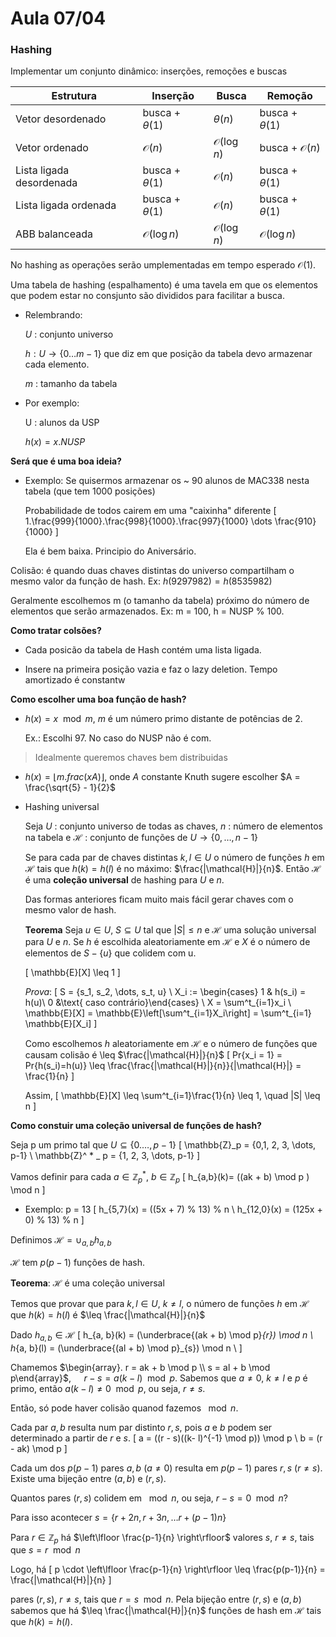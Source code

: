 # Aula 07/04

### Hashing

Implementar um conjunto dinâmico: inserções, remoções e buscas

 Estrutura | Inserção | Busca | Remoção
 -|-|-|-|
 Vetor desordenado | busca + $\theta(1)$ | $\theta(n)$ | busca + $\theta(1)$
  Vetor ordenado | $\mathcal{O}(n)$ | $\mathcal{O}(\log n)$ | busca + $\mathcal{O}(n)$
 Lista ligada desordenada| busca + $\theta(1)$ | $\mathcal{O}(n)$ | busca + $\theta(1)$
 Lista ligada ordenada |busca + $\theta(1)$ | $\mathcal{O}(n)$ | busca + $\theta(1)$
 ABB balanceada | $\mathcal{O}(\log n)$ | $\mathcal{O}(\log n)$ | $\mathcal{O}(\log n)$

 No hashing as operações serão umplementadas em tempo esperado $\mathcal{O}(1)$.

 Uma tabela de hashing (espalhamento) é uma tavela em que os elementos que podem estar no consjunto são divididos para facilitar a busca.

* Relembrando:

    $U$ : conjunto universo

    $h: U \rightarrow \{0\dots m-1\}$ que diz em que posição da tabela devo armazenar cada elemento.

    $m$ : tamanho da tabela

* Por exemplo:

    U : alunos da USP

    $h(x) = x.NUSP % 1000$

**Será que é uma boa ideia?**

* Exemplo:
    Se  quisermos armazenar os ~ 90 alunos de MAC338 nesta tabela (que tem 1000 posições)

    Probabilidade de todos cairem em uma "caixinha" diferente
    \[
        1.\frac{999}{1000}.\frac{998}{1000}.\frac{997}{1000} \dots \frac{910}{1000}
    \]

    Ela é bem baixa. Principio do Aniversário.

Colisão: é quando duas chaves distintas do universo compartilham o mesmo valor da função de hash. Ex: $h(9297982) = h(8535982)$

Geralmente escolhemos m (o tamanho da tabela) próximo do número de elementos que serão armazenados.
Ex: m = 100, h = NUSP % 100.

**Como tratar colsões?**

* Cada posicão da tabela de Hash contém uma lista ligada.

* Insere na primeira posição vazia e faz o lazy deletion. Tempo amortizado é constantw

**Como escolher uma boa função de hash?**

* $h(x) = x \mod{m}$, $m$ é um número primo distante de potências de 2.

    Ex.: Escolhi 97. No caso do NUSP não é com.

> Idealmente queremos chaves bem distribuidas

* $h(x) = \left\lfloor m. frac(xA)\right\rfloor$, onde $A$ constante Knuth sugere escolher $A = \frac{\sqrt{5} - 1}{2}$

* Hashing universal

    Seja  $U$ : conjunto universo de todas as chaves, $n$ : número de elementos na tabela e $\mathcal{H}$ : conjunto de funções de $U \rightarrow \{0, \dots, n-1\}$

    Se para cada par de chaves distintas $k, l \in U$ o número de funções $h$ em $\mathcal{H}$ tais que $h(k) = h(l)$ é no máximo: $\frac{|\mathcal{H}|}{n}$. Então $\mathcal{H}$ é uma **coleção universal** de hashing para $U$ e $n$.

    Das formas anteriores ficam muito mais fácil gerar chaves com o mesmo valor de hash.

    **Teorema** Seja $u\in U$, $S \subseteq U$ tal que $|S| \leq n$ e $\mathcal{H}$ uma solução universal para $U$ e $n$. Se $h$ é escolhida aleatoriamente em $\mathcal{H}$ e $X$ é o número de elementos de $S - \{u\}$ que colidem com u.

    \[
        \mathbb{E}[X] \leq 1
    \]  

    _Prova_:
    \[
        S = \{s_1, s_2, \dots, s_t, u\} \\
        X_i := \begin{cases} 1 & h(s_i) = h(u)\\ 0 &\text{ caso contrário}\end{cases} \\
        X = \sum^t_{i=1}x_i \\
        \mathbb{E}[X] = \mathbb{E}\left[\sum^t_{i=1}X_i\right] = \sum^t_{i=1} \mathbb{E}[X_i]
    \]  

    Como escolhemos $h$ aleatoriamente em $\mathcal{H}$ e o número de funções que causam colisão é \leq $\frac{|\mathcal{H}|}{n}$
    \[
        Pr\{x_i = 1\} = Pr\{h(s_i)=h(u)\} \leq \frac{\frac{|\mathcal{H}|}{n}}{|\mathcal{H}|} = \frac{1}{n}
    \]

    Assim,
    \[
        \mathbb{E}[X] \leq \sum^t_{i=1}\frac{1}{n} \leq 1, \quad |S| \leq n
    \]

**Como constuir uma coleção universal de funções de hash?**

Seja p um primo tal que $U \subseteq \{0. \dots, p-1\}$
\[
    \mathbb{Z}_p = \{0,1, 2, 3, \dots, p-1\} \\
    \mathbb{Z}^ * _ p = \{1, 2, 3, \dots, p-1\}
\]

Vamos definir para cada $a \in \mathbb{Z}^ * _ p$, $b \in \mathbb{Z}_ p$
\[
    h_{a,b}(k)= ((ak + b) \mod p ) \mod n
\]

* Exemplo: p = 13
\[
    h_{5,7}(x) = ((5x + 7) % 13) % n \\
    h_{12,0}(x) = (125x + 0) % 13) % n
\]

Definimos $\mathcal{H} = \cup_{a,b} h_{a, b}$

$\mathcal{H}$ tem $p(p-1)$ funções de hash.

**Teorema**: $\mathcal{H}$ é uma coleção universal

Temos que provar que para $k, l \in U, \ k \neq l$, o número de funções $h$ em $\mathcal{H}$ que $h(k) = h(l)$ é $\leq \frac{|\mathcal{H}|}{n}$

Dado $h_{a, b} \in \mathcal{H}$
\[
    h_{a, b}(k) = (\underbrace{(ak + b) \mod p}_{r}) \mod n \\
    h_{a, b}(l) = (\underbrace{(al + b) \mod p}_{s}) \mod n \\
\]

Chamemos $\begin{array}. r = ak + b \mod p \\
s = al + b \mod p\end{array}$, $\quad r-s = a(k-l) \mod p$. Sabemos  que $a\neq 0$, $k \neq l$ e $p$ é primo, então $a(k-l) \neq 0 \mod p$, ou seja, $r\neq s$.

Então, só pode haver colisão quanod fazemos $\mod n$.

Cada par $a, b$ resulta num par distinto $r, s$, pois $a$ e $b$ podem ser determinado a partir de $r$ e $s$.
\[
    a = ((r - s)((k- l)^{-1} \mod p)) \mod p \\
    b = (r - ak) \mod p
\]

Cada um dos $p(p-1)$ pares $a, b \ (a\neq 0)$ resulta em $p(p-1)$ pares $r, s \ (r\neq s)$. Existe uma bijeção entre $(a, b)$ e $(r, s)$.

Quantos pares $(r, s)$ colidem em $\mod n$, ou seja, $r-s = 0 \mod n$?

Para isso acontecer $s = \{r + 2n, r+3n, \dots r + (p-1)n\}$

Para $r\in \mathbb{Z}_p$ há $\left\lfloor \frac{p-1}{n} \right\rfloor$ valores $s$, $r \neq s$, tais que $s = r \mod n$

Logo, há
\[
    p \cdot \left\lfloor \frac{p-1}{n} \right\rfloor \leq \frac{p(p-1)}{n} = \frac{|\mathcal{H}|}{n}
\]

pares $(r, s)$, $r \neq s$, tais que $r = s \mod n$. Pela bijeção entre $(r, s)$ e $(a, b)$ sabemos que há $\leq \frac{|\mathcal{H}|}{n}$ funções de hash em $\mathcal{H}$ tais que $h(k) = h(l)$.
